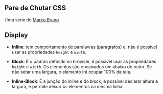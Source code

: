 ## Pare de Chutar CSS

Uma serie do [Marco Bruno](https://www.youtube.com/playlist?list=PLirko8T4cEmx5eBb1-9j6T6Gl4aBtZ_5x)

## Display

- **Inline**: tem comportamento de paralavras (paragrafos) e, não é possível usar as propriedades `height` e `width`.

- **Block**: É o padrão definido no browser, é possível usar as propriedades `height` e `width`.
  Os elementos são encaixados um abaixo do outro.
  Se não setar uma largura, o elemento irá ocupar 100% da tela.

- **Inline-Block**: É a junção do inline e do block, é possível declarar altura e largura, e permite deixar os elementos na mesma linha.
